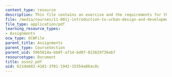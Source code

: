 ```yaml
---
content_type: resource
description: This file contains an exercise and the requirements for the exercise.
file: /media/courses/11-001j-introduction-to-urban-design-and-development-spring-2006/621de68241813f01194215354a86ac8c_assn2.pdf
file_type: application/pdf
learning_resource_types:
- Assignments
ocw_type: OCWFile
parent_title: Assignments
parent_type: CourseSection
parent_uid: 5965814a-bb0f-af1d-bd0f-023829f36eb7
resourcetype: Document
title: assn2.pdf
uid: 621de682-4181-3f01-1942-15354a86ac8c
---
```

